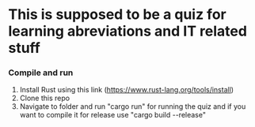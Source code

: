 # This is supposed to be a quiz for learning abreviations and IT related stuff

### Compile and run
1. Install Rust using this link (https://www.rust-lang.org/tools/install)
2. Clone this repo
3. Navigate to folder and run "cargo run" for running the quiz
and if you want to compile it for release use "cargo build --release"
